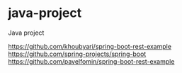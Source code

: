 # java-project
Java project 

https://github.com/khoubyari/spring-boot-rest-example
https://github.com/spring-projects/spring-boot
https://github.com/pavelfomin/spring-boot-rest-example
